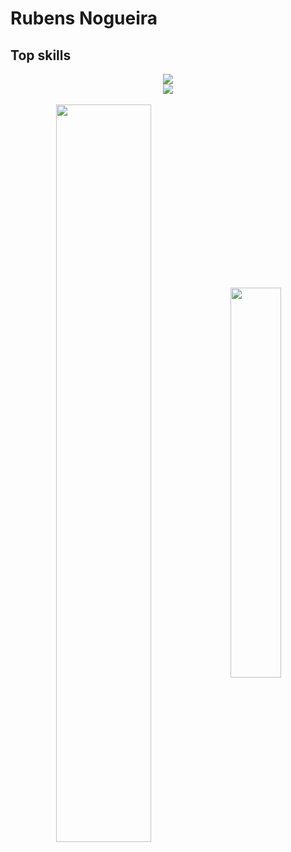 # Rubens Nogueira

<h2>Top skills</h1>
<div align="center">
    <img src="https://skillicons.dev/icons?i=php,javascript,typescript,cs,mysql,sqlite" /><br>
    <img src="https://skillicons.dev/icons?i=laravel,react,nextjs,nodejs,express,dotnet,bootstrap,tailwind,html,css,vscode,github,git,docker" />
</div>
<br />
<div  align="center" style="margin-bottom:100px">
<img width=55% align="center"  src="https://github-readme-streak-stats.herokuapp.com?user=Rubens1&theme=radical&mode=weekly" />
<img width=40% align="center" src="https://github-readme-stats-git-main-rafaelalexandrino.vercel.app/api/top-langs/?username=Rubens1&show_icons=true&theme=radical&layout=compact" />
 </div>
 

